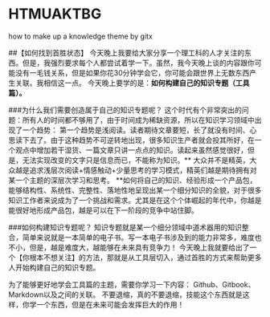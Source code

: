 # HTMUAKTBG
how to make up a knowledge theme by gitx

##【如何找到首胜状态】
 今天晚上我要给大家分享一个理工科的人才关注的东西。但是，我强烈要求每个人都尝试着学一下。虽然，我今天晚上谈的内容跟你可能没有一毛钱关系，但是如果你花30分钟学会它，你可能会跟世界上无数东西产生关联。我相信这一点。 今天晚上要学的是：**如何构建自己的知识专题（工具篇）。**

###为什么我们需要创造属于自己的知识专题呢？ 
这个时代有个非常突出的问题：所有人的时间都不够用了，由于时间成为稀缺资源，所以在知识学习领域中出现了一个趋势： 第一个趋势是浅阅读。读者期待文章要短，长了就没有时间、心思读下去了。由于这种趋势不可逆转地出现，很多知识生产者就会投其所好，在一个观点中增加若干湿货、一篇文章只讲一点点的知识。读起来虽然感觉很好，但是，无法实现改变的文字只是信息而已，不能称为知识。** 大众并不是精英，大众越是追求浅层次阅读+情感触动+少量思考的学习模式，精英们越是期待拥有对某一个主题的深层次学习和思考。 **如何将自己的知识、经验形成一个产品包，能够结构性、系统性、完整性、落地性地呈现出某一个细分知识的全貌，对于很多知识工作者来说成为了一个挑战和需求。尤其是在这个个体崛起的年代中，你越是能很好地形成产品包，越是可以在下一阶段的竞争中站住脚。

###如何构建知识专题呢？
 知识专题就是某一个细分领域中道术器用的知识整合，简单来说就是一本简单的电子书。写一本电子书涉及到的能力非常多，难度也不小，但是，越是难度大，越能够在未来具有竞争力！ 今天晚上我就要给出了一个【你根本不想关注】的方法，那就是从工具层切入，通过首胜的方式来帮助更多人开始构建自己的知识专题。

为了能够更好地学会工具篇的主题，需要你学习一下内容： Github、Gitbook、Markdown以及之间的关联。 不要退缩，真的不要退缩，技能这个东西就是这样，你学一个东西，但是在未来可能会发挥巨大的作用！